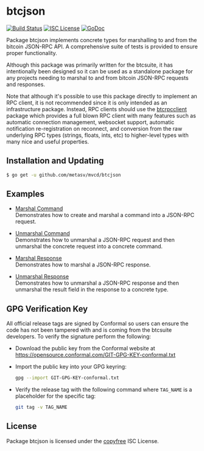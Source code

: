 btcjson
=======

[![Build Status](https://travis-ci.org/btcsuite/btcd.png?branch=master)](https://travis-ci.org/btcsuite/btcd)
[![ISC License](http://img.shields.io/badge/license-ISC-blue.svg)](http://copyfree.org)
[![GoDoc](https://img.shields.io/badge/godoc-reference-blue.svg)](http://godoc.org/github.com/metasv/mvcd/btcjson)

Package btcjson implements concrete types for marshalling to and from the
bitcoin JSON-RPC API.  A comprehensive suite of tests is provided to ensure
proper functionality.

Although this package was primarily written for the btcsuite, it has
intentionally been designed so it can be used as a standalone package for any
projects needing to marshal to and from bitcoin JSON-RPC requests and responses.

Note that although it's possible to use this package directly to implement an
RPC client, it is not recommended since it is only intended as an infrastructure
package.  Instead, RPC clients should use the
[btcrpcclient](https://github.com/btcsuite/btcrpcclient) package which provides
a full blown RPC client with many features such as automatic connection
management, websocket support, automatic notification re-registration on
reconnect, and conversion from the raw underlying RPC types (strings, floats,
ints, etc) to higher-level types with many nice and useful properties.

## Installation and Updating

```bash
$ go get -u github.com/metasv/mvcd/btcjson
```

## Examples

* [Marshal Command](http://godoc.org/github.com/metasv/mvcd/btcjson#example-MarshalCmd)  
  Demonstrates how to create and marshal a command into a JSON-RPC request.

* [Unmarshal Command](http://godoc.org/github.com/metasv/mvcd/btcjson#example-UnmarshalCmd)  
  Demonstrates how to unmarshal a JSON-RPC request and then unmarshal the
  concrete request into a concrete command.

* [Marshal Response](http://godoc.org/github.com/metasv/mvcd/btcjson#example-MarshalResponse)  
  Demonstrates how to marshal a JSON-RPC response.

* [Unmarshal Response](http://godoc.org/github.com/metasv/mvcd/btcjson#example-package--UnmarshalResponse)  
  Demonstrates how to unmarshal a JSON-RPC response and then unmarshal the
  result field in the response to a concrete type.

## GPG Verification Key

All official release tags are signed by Conformal so users can ensure the code
has not been tampered with and is coming from the btcsuite developers.  To
verify the signature perform the following:

- Download the public key from the Conformal website at
  https://opensource.conformal.com/GIT-GPG-KEY-conformal.txt

- Import the public key into your GPG keyring:
  ```bash
  gpg --import GIT-GPG-KEY-conformal.txt
  ```

- Verify the release tag with the following command where `TAG_NAME` is a
  placeholder for the specific tag:
  ```bash
  git tag -v TAG_NAME
  ```

## License

Package btcjson is licensed under the [copyfree](http://copyfree.org) ISC
License.
